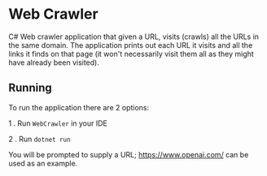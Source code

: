 # Web Crawler

C# Web crawler application that given a URL, visits (crawls) all the URLs in the same domain. The application prints out each URL it visits and all the links it finds on that page (it won't necessarily visit them all as they might have already been visited).

## Running
To run the application there are 2 options:

1 . Run `WebCrawler` in your IDE

2 . Run `dotnet run`

You will be prompted to supply a URL; https://www.openai.com/ can be used as an example.
